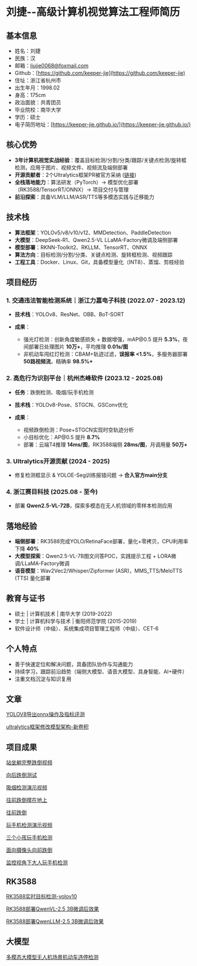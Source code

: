 # 刘捷--高级计算机视觉算法工程师简历

## 基本信息
- 姓名：刘捷
- 民族：汉
- 邮箱：liujie0068@foxmail.com
- Github：[https://github.com/keeper-jie](https://github.com/keeper-jie)
- 住址：浙江省杭州市
- 出生年月：1998.02
- 身高：175cm
- 政治面貌：共青团员
- 毕业院校：南华大学
- 学历：硕士
- 电子简历地址：[https://keeper-jie.github.io/](https://keeper-jie.github.io/)
## 核心优势

* **3年计算机视觉实战经验**：覆盖目标检测/分割/分类/跟踪/关键点检测/旋转框检测，应用于图片、视频文件、视频流及端侧部署
* **开源贡献者**：2个Ultralytics框架PR被官方采纳 ([链接](https://github.com/ultralytics/ultralytics/issues?q=state%3Aclosed%20is%3Apr%20author%3Akeeper-jie))
* **全栈落地能力**：算法研发（PyTorch）→ 模型优化部署（RK3588/TensorRT/ONNX）→ 项目交付与管理
* **前沿探索**：具备VLM/LLM/ASR/TTS等多模态实践与迁移能力

## 技术栈

* **算法框架**：YOLOv5/v8/v10/v12、MMDetection、PaddleDetection
* **大模型**：DeepSeek-R1、Qwen2.5-VL LLaMA-Factory微调及端侧部署
* **模型部署**：RKNN-Toolkit2、RKLLM、TensorRT、ONNX
* **算法方向**：目标检测/分割/分类、关键点检测、旋转框检测、视频跟踪
* **工程工具**：Docker、Linux、Git，具备模型量化（INT8）、蒸馏、剪枝经验

## 项目经历

### 1. 交通违法智能检测系统｜浙江力嘉电子科技 (2022.07 - 2023.12)

* **技术栈**：YOLOv8、ResNet、OBB、BoT-SORT
* **成果**：

  * 强光灯检测：创新角度敏感损失 + 数据增强，mAP\@0.5 提升 **5.3%**，夜间部署日处理图片 **10万+**，平均推理 **0.01s/图**
  * 非机动车闯红灯检测：CBAM+轨迹过滤，**误报率 <1.5%**，多服务器部署 **50路视频流**，精确率 **98.5%+**

### 2. 高危行为识别平台｜杭州杰峰软件 (2023.12 - 2025.08)

* **任务**：跌倒检测、吸烟/玩手机检测
* **技术栈**：YOLOv8-Pose、STGCN、GSConv优化
* **成果**：

  * 视频跌倒检测：Pose+STGCN实现时空轨迹分析
  * 小目标优化：AP\@0.5 提升 **8.7%**
  * 部署：云端T4推理 **14ms/图**，RK3588端侧 **28ms/图**，月调用量 **50万+**

### 3. Ultralytics开源贡献 (2024 - 2025)

* 修复检测框显示 & YOLOE-Seg训练报错问题 → **合入官方main分支**

### 4. 浙江赛目科技 (2025.08 - 至今)

* 部署 **Qwen2.5-VL-72B**，探索多模态在无人机领域的零样本检测应用

## 落地经验

* **端侧部署**：RK3588完成YOLO/RetinaFace部署，量化+零拷贝，CPU利用率下降 **40%**
* **大模型探索**：Qwen2.5-VL-7B图文问答POC，实践提示工程 + LORA微调/LLaMA-Factory微调
* **语音模型**：Wav2Vec2/Whisper/Zipformer (ASR)，MMS\_TTS/MeloTTS (TTS) 量化部署

## 教育与证书

* 硕士 | 计算机技术 | 南华大学 (2019-2022)
* 学士 | 计算机科学与技术 | 衡阳师范学院 (2015-2019)
* 软件设计师（中级）、系统集成项目管理工程师（中级）、CET-6

## 个人特点

* 善于快速定位和解决问题，具备团队协作与沟通能力
* 持续学习，跟踪前沿趋势（端侧大模型、语音大模型、具身智能、AI+硬件）
* 注重文档沉淀与知识复用

## 文章
[YOLOV8导出onnx操作及指标评测](https://github.com/keeper-jie/keeper-jie.github.io/blob/main/yolov8_onnx_benchmark.md)  

[ultralytics框架修改模型架构-新卷积](https://github.com/keeper-jie/keeper-jie.github.io/blob/main/ultralytics_add_conv.md) 

## 项目成果
[站坐躺完整跌倒视频](./站坐躺完整跌倒视频.gif)

[向后跌倒测试](./向后跌倒测试.gif)

[吸烟检测演示视频](./吸烟检测演示视频.gif)

[往前跌倒撑在地上](./往前跌倒撑在地上.gif)

[往前跌倒](./往前跌倒.gif)

[玩手机检测演示视频](./玩手机检测演示视频.gif)

[三个小孩玩手机检测](./三个小孩玩手机检测.gif)

[面向摄像头向前跌倒](./面向摄像头向前跌倒.gif)

[监控视角下大人玩手机检测](./监控视角下大人玩手机检测.gif)

## RK3588

[RK3588实时目标检测-yolov10](./rk3588_yolov10_实时监测.mp4)

[RK3588部署QwenVL-2.5 3B微调后效果](./qwenvl25_finetune.png)

[RK3588部署QwenLLM-2.5 3B微调后效果](./qwenllm25.png)

## 大模型
[多模态大模型无人机场景机动车违停检测](./多模态大模型无人机场景机动车违停检测.png)
